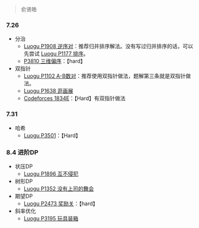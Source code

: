 > 俞贤皓

### 7.26

* 分治
  * [Luogu P1908 逆序对](https://www.luogu.com.cn/problem/P1908)：推荐归并排序解法。没有写过归并排序的话，可以先尝试 [Luogu P1177 排序](https://www.luogu.com.cn/problem/P1177)。
  * [P3810 三维偏序](https://www.luogu.com.cn/problem/P3810)：【hard】
* 双指针
  * [Luogu P1102 A-B数对](https://www.luogu.com.cn/problem/P1102)：推荐使用双指针做法，题解第三条就是双指针做法。
  * [Luogu P1638 逛画展](https://www.luogu.com.cn/problem/P1638)
  * [Codeforces 1834E](https://codeforces.com/contest/1834/problem/E)：【Hard】有双指针做法

### 7.31

* 哈希
  * [Luogu P3501](https://www.luogu.com.cn/problem/P3501)：【Hard】

### 8.4 进阶DP

* 状压DP
  * [Luogu P1896 互不侵犯](https://www.luogu.com.cn/problem/P1896)
* 树形DP
  * [Luogu P1352 没有上司的舞会](https://www.luogu.com.cn/problem/P1352)
* 期望DP
  * [Luogu P2473 奖励关](https://www.luogu.com.cn/problem/P2473)：【hard】
* 斜率优化
  * [Luogu P3195 玩具装箱](https://www.luogu.com.cn/problem/P3195)